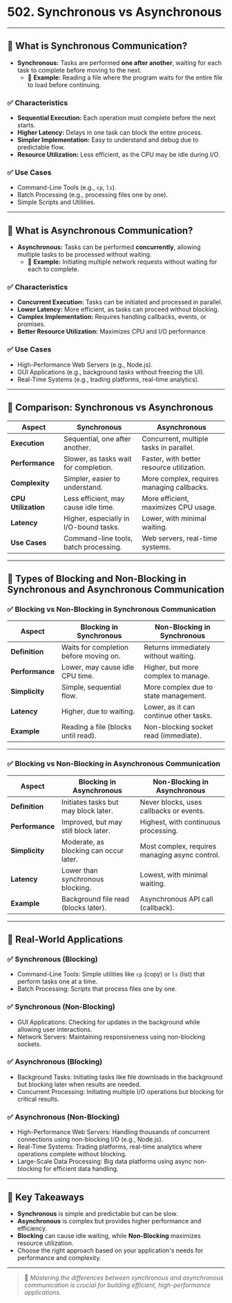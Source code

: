 # 502. Synchronous vs Asynchronous

---

## 📌 What is Synchronous Communication?
- **Synchronous:** Tasks are performed **one after another**, waiting for each task to complete before moving to the next.
  - 🚦 **Example:** Reading a file where the program waits for the entire file to load before continuing.

### ✅ Characteristics
- **Sequential Execution:** Each operation must complete before the next starts.
- **Higher Latency:** Delays in one task can block the entire process.
- **Simpler Implementation:** Easy to understand and debug due to predictable flow.
- **Resource Utilization:** Less efficient, as the CPU may be idle during I/O.

### ✅ Use Cases
- Command-Line Tools (e.g., `cp`, `ls`).
- Batch Processing (e.g., processing files one by one).
- Simple Scripts and Utilities.

---

## 📌 What is Asynchronous Communication?
- **Asynchronous:** Tasks can be performed **concurrently**, allowing multiple tasks to be processed without waiting.
  - 🚀 **Example:** Initiating multiple network requests without waiting for each to complete.

### ✅ Characteristics
- **Concurrent Execution:** Tasks can be initiated and processed in parallel.
- **Lower Latency:** More efficient, as tasks can proceed without blocking.
- **Complex Implementation:** Requires handling callbacks, events, or promises.
- **Better Resource Utilization:** Maximizes CPU and I/O performance.

### ✅ Use Cases
- High-Performance Web Servers (e.g., Node.js).
- GUI Applications (e.g., background tasks without freezing the UI).
- Real-Time Systems (e.g., trading platforms, real-time analytics).

---

## 📌 Comparison: Synchronous vs Asynchronous

| Aspect                | Synchronous                          | Asynchronous                         |
|-----------------------|----------------------------------------|---------------------------------------|
| **Execution**          | Sequential, one after another.       | Concurrent, multiple tasks in parallel.|
| **Performance**        | Slower, as tasks wait for completion. | Faster, with better resource utilization.|
| **Complexity**         | Simpler, easier to understand.        | More complex, requires managing callbacks.|
| **CPU Utilization**    | Less efficient, may cause idle time.  | More efficient, maximizes CPU usage.|
| **Latency**            | Higher, especially in I/O-bound tasks.| Lower, with minimal waiting.|
| **Use Cases**          | Command-line tools, batch processing. | Web servers, real-time systems. |

---

## 📌 Types of Blocking and Non-Blocking in Synchronous and Asynchronous Communication

### ✅ Blocking vs Non-Blocking in Synchronous Communication
| Aspect                | Blocking in Synchronous               | Non-Blocking in Synchronous            |
|-----------------------|----------------------------------------|-----------------------------------------|
| **Definition**         | Waits for completion before moving on.| Returns immediately without waiting.    |
| **Performance**        | Lower, may cause idle CPU time.       | Higher, but more complex to manage.     |
| **Simplicity**         | Simple, sequential flow.              | More complex due to state management.   |
| **Latency**            | Higher, due to waiting.               | Lower, as it can continue other tasks.  |
| **Example**            | Reading a file (blocks until read).   | Non-blocking socket read (immediate).  |

---

### ✅ Blocking vs Non-Blocking in Asynchronous Communication
| Aspect                | Blocking in Asynchronous               | Non-Blocking in Asynchronous           |
|-----------------------|------------------------------------------|-----------------------------------------|
| **Definition**         | Initiates tasks but may block later.   | Never blocks, uses callbacks or events.|
| **Performance**        | Improved, but may still block later.   | Highest, with continuous processing.   |
| **Simplicity**         | Moderate, as blocking can occur later. | Most complex, requires managing async control. |
| **Latency**            | Lower than synchronous blocking.       | Lowest, with minimal waiting.          |
| **Example**            | Background file read (blocks later).   | Asynchronous API call (callback).      |

---

## 📌 Real-World Applications
### ✅ Synchronous (Blocking)
- Command-Line Tools: Simple utilities like `cp` (copy) or `ls` (list) that perform tasks one at a time.
- Batch Processing: Scripts that process files one by one.

### ✅ Synchronous (Non-Blocking)
- GUI Applications: Checking for updates in the background while allowing user interactions.
- Network Servers: Maintaining responsiveness using non-blocking sockets.

### ✅ Asynchronous (Blocking)
- Background Tasks: Initiating tasks like file downloads in the background but blocking later when results are needed.
- Concurrent Processing: Initiating multiple I/O operations but blocking for critical results.

### ✅ Asynchronous (Non-Blocking)
- High-Performance Web Servers: Handling thousands of concurrent connections using non-blocking I/O (e.g., Node.js).
- Real-Time Systems: Trading platforms, real-time analytics where operations complete without blocking.
- Large-Scale Data Processing: Big data platforms using async non-blocking for efficient data handling.

---

## 📌 Key Takeaways
- **Synchronous** is simple and predictable but can be slow.
- **Asynchronous** is complex but provides higher performance and efficiency.
- **Blocking** can cause idle waiting, while **Non-Blocking** maximizes resource utilization.
- Choose the right approach based on your application's needs for performance and complexity.

---

> 🚀 *Mastering the differences between synchronous and asynchronous communication is crucial for building efficient, high-performance applications.*
